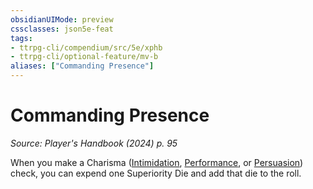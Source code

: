 ```yaml
---
obsidianUIMode: preview
cssclasses: json5e-feat
tags:
- ttrpg-cli/compendium/src/5e/xphb
- ttrpg-cli/optional-feature/mv-b
aliases: ["Commanding Presence"]
---
```

# Commanding Presence
*Source: Player's Handbook (2024) p. 95*  

When you make a Charisma ([Intimidation](3-Compendium/rules/skills.md#Intimidation), [Performance](3-Compendium/rules/skills.md#Performance), or [Persuasion](3-Compendium/rules/skills.md#Persuasion)) check, you can expend one Superiority Die and add that die to the roll.